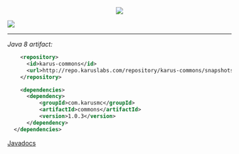 <p align = "center">
  <img src = "http://i.imgur.com/hlLPWau.jpg"/>
</p>
<a href = "https://travis-ci.org/Pante/Karus-Commons">
  <img src = "https://travis-ci.org/Pante/Karus-Commons.svg?branch=master"/>
</a>

***
_Java 8 artifact:_
```XML
    <repository>
      <id>karus-commons</id>
      <url>http://repo.karuslabs.com/repository/karus-commons/snapshots/</url>
    </repository>

    <dependencies>
      <dependency>
          <groupId>com.karusmc</groupId>
          <artifactId>commons</artifactId>
          <version>1.0.3</version>
      </dependency>
  </dependencies>
```

<a href = "https://pante.github.io/Karus-Commons/docs/">Javadocs</a> 
